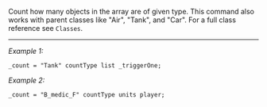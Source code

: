 Count how many objects in the array are of given type. This command also works with parent classes like "Air", "Tank", and "Car". For a full class reference see `Classes`.


---
*Example 1:*
```sqf
_count = "Tank" countType list _triggerOne;
```

*Example 2:*
```sqf
_count = "B_medic_F" countType units player;
```
